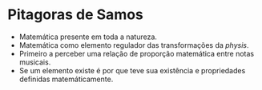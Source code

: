 # Pitagoras de Samos

- Matemática presente em toda a natureza.
- Matemática como elemento regulador das transformações da *physis*.
- Primeiro a perceber uma relação de proporção matemática entre notas musicais.
- Se um elemento existe é por que teve sua existência e propriedades definidas matemáticamente.
